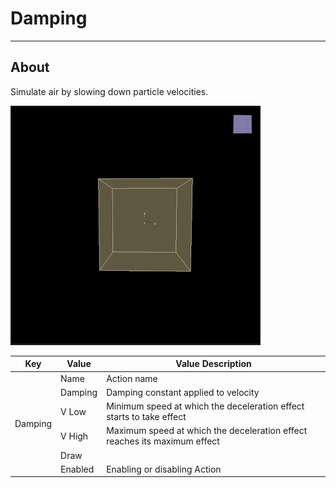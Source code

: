 # Damping

___

## About

Simulate air by slowing down particle velocities.

![alt text](assets/gifs/damping.gif)

<table><thead>
  <tr>
    <th>Key</th>
    <th>Value</th>
    <th>Value Description</th>
  </tr></thead>
<tbody>
  <tr>
    <td rowspan="6">Damping</td>
    <td>Name</td>
    <td>Action name</td>
  </tr>
  <tr>
    <td>Damping</td>
    <td>Damping constant applied to velocity</td>
  </tr>
  <tr>
    <td>V Low</td>
    <td>Minimum speed at which the deceleration effect starts to take effect</td>
  </tr>
  <tr>
    <td>V High</td>
    <td>Maximum speed at which the deceleration effect reaches its maximum effect</td>
  </tr>
  <tr>
    <td>Draw</td>
    <td></td>
  </tr>
  <tr>
    <td>Enabled</td>
    <td>Enabling or disabling Action</td>
  </tr>
</tbody>
</table>
